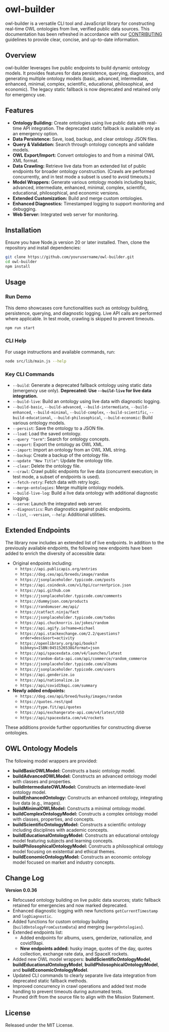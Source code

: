 # owl-builder

owl-builder is a versatile CLI tool and JavaScript library for constructing real-time OWL ontologies from live, verified public data sources. This documentation has been refreshed in accordance with our [CONTRIBUTING](CONTRIBUTING.md) guidelines to provide clear, concise, and up-to-date information.

## Overview

owl-builder leverages live public endpoints to build dynamic ontology models. It provides features for data persistence, querying, diagnostics, and generating multiple ontology models (basic, advanced, intermediate, enhanced, minimal, complex, scientific, educational, philosophical, and economic). The legacy static fallback is now deprecated and retained only for emergency use.

## Features

- **Ontology Building:** Create ontologies using live public data with real-time API integration. The deprecated static fallback is available only as an emergency option.
- **Data Persistence:** Save, load, backup, and clear ontology JSON files.
- **Query & Validation:** Search through ontology concepts and validate models.
- **OWL Export/Import:** Convert ontologies to and from a minimal OWL XML format.
- **Data Crawling:** Retrieve live data from an extended list of public endpoints for broader ontology construction. (Crawls are performed concurrently, and in test mode a subset is used to avoid timeouts.)
- **Model Wrappers:** Generate various ontology models including basic, advanced, intermediate, enhanced, minimal, complex, scientific, educational, philosophical, and economic versions.
- **Extended Customization:** Build and merge custom ontologies.
- **Enhanced Diagnostics:** Timestamped logging to support monitoring and debugging.
- **Web Server:** Integrated web server for monitoring.

## Installation

Ensure you have Node.js version 20 or later installed. Then, clone the repository and install dependencies:

```bash
git clone https://github.com/yourusername/owl-builder.git
cd owl-builder
npm install
```

## Usage

### Run Demo

This demo showcases core functionalities such as ontology building, persistence, querying, and diagnostic logging. Live API calls are performed where applicable. In test mode, crawling is skipped to prevent timeouts.

```bash
npm run start
```

### CLI Help

For usage instructions and available commands, run:

```bash
node src/lib/main.js --help
```

### Key CLI Commands

- `--build`: Generate a deprecated fallback ontology using static data (emergency use only). **Deprecated: Use `--build-live` for live data integration.**
- `--build-live`: Build an ontology using live data with diagnostic logging.
- `--build-basic`, `--build-advanced`, `--build-intermediate`, `--build-enhanced`, `--build-minimal`, `--build-complex`, `--build-scientific`, `--build-educational`, `--build-philosophical`, `--build-economic`: Build various ontology models.
- `--persist`: Save the ontology to a JSON file.
- `--load`: Load the saved ontology.
- `--query "term"`: Search for ontology concepts.
- `--export`: Export the ontology as OWL XML.
- `--import`: Import an ontology from an OWL XML string.
- `--backup`: Create a backup of the ontology file.
- `--update "New Title"`: Update the ontology title.
- `--clear`: Delete the ontology file.
- `--crawl`: Crawl public endpoints for live data (concurrent execution; in test mode, a subset of endpoints is used).
- `--fetch-retry`: Fetch data with retry logic.
- `--merge-ontologies`: Merge multiple ontology models.
- `--build-live-log`: Build a live data ontology with additional diagnostic logging.
- `--serve`: Launch the integrated web server.
- `--diagnostics`: Run diagnostics against public endpoints.
- `--list`, `--version`, `--help`: Additional utilities.

## Extended Endpoints

The library now includes an extended list of live endpoints. In addition to the previously available endpoints, the following new endpoints have been added to enrich the diversity of accessible data:

- Original endpoints including:
  - `https://api.publicapis.org/entries`
  - `https://dog.ceo/api/breeds/image/random`
  - `https://jsonplaceholder.typicode.com/posts`
  - `https://api.coindesk.com/v1/bpi/currentprice.json`
  - `https://api.github.com`
  - `https://jsonplaceholder.typicode.com/comments`
  - `https://dummyjson.com/products`
  - `https://randomuser.me/api/`
  - `https://catfact.ninja/fact`
  - `https://jsonplaceholder.typicode.com/todos`
  - `https://api.chucknorris.io/jokes/random`
  - `https://api.agify.io?name=michael`
  - `https://api.stackexchange.com/2.2/questions?order=desc&sort=activity`
  - `https://openlibrary.org/api/books?bibkeys=ISBN:0451526538&format=json`
  - `https://api/spacexdata.com/v4/launches/latest`
  - `https://random-data-api.com/api/commerce/random_commerce`
  - `https://jsonplaceholder.typicode.com/albums`
  - `https://jsonplaceholder.typicode.com/users`
  - `https://api.genderize.io`
  - `https://api/nationalize.io`
  - `https://api/covid19api.com/summary`
- **Newly added endpoints:**
  - `https://dog.ceo/api/breed/husky/images/random`
  - `https://quotes.rest/qod`
  - `https://type.fit/api/quotes`
  - `https://api/exchangerate-api.com/v4/latest/USD`
  - `https://api/spacexdata.com/v4/rockets`

These additions provide further opportunities for constructing diverse ontologies.

## OWL Ontology Models

The following model wrappers are provided:

- **buildBasicOWLModel:** Constructs a basic ontology model.
- **buildAdvancedOWLModel:** Constructs an advanced ontology model with classes and properties.
- **buildIntermediateOWLModel:** Constructs an intermediate-level ontology model.
- **buildEnhancedOntology:** Constructs an enhanced ontology, integrating live data (e.g., images).
- **buildMinimalOWLModel:** Constructs a minimal ontology model.
- **buildComplexOntologyModel:** Constructs a complex ontology model with classes, properties, and concepts.
- **buildScientificOntologyModel:** Constructs a scientific ontology including disciplines with academic concepts.
- **buildEducationalOntologyModel:** Constructs an educational ontology model featuring subjects and learning concepts.
- **buildPhilosophicalOntologyModel:** Constructs a philosophical ontology model focusing on existential and ethical themes.
- **buildEconomicOntologyModel:** Constructs an economic ontology model focused on market and industry concepts.

## Change Log

**Version 0.0.36**

- Refocused ontology building on live public data sources; static fallback retained for emergencies and now marked deprecated.
- Enhanced diagnostic logging with new functions `getCurrentTimestamp` and `logDiagnostic`.
- Added functions for custom ontology building (`buildOntologyFromCustomData`) and merging (`mergeOntologies`).
- Extended endpoints list:
  - Added endpoints for albums, users, genderize, nationalize, and covid19api.
  - **New endpoints added:** husky image, quotes of the day, quotes collection, exchange rate data, and SpaceX rockets.
- Added new OWL model wrappers: **buildScientificOntologyModel**, **buildEducationalOntologyModel**, **buildPhilosophicalOntologyModel**, and **buildEconomicOntologyModel**.
- Updated CLI commands to clearly separate live data integration from deprecated static fallback methods.
- Improved concurrency in crawl operations and added test mode handling to prevent timeouts during automated tests.
- Pruned drift from the source file to align with the Mission Statement.

## License

Released under the MIT License.
